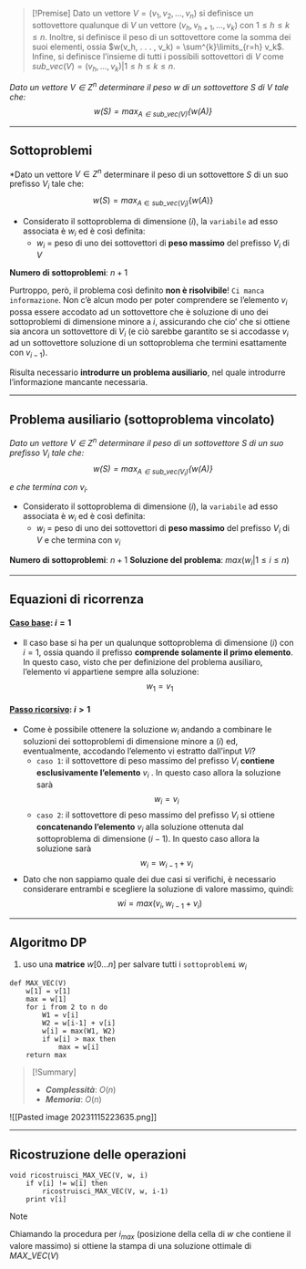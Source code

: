 >[!Premise]
>Dato un vettore $V = (v_1, v_2, . . . , v_n)$ si definisce un sottovettore qualunque di $V$ un vettore $(v_h, v_{h+1}, . . . , v_k)$ con $1 ≤ h ≤ k ≤ n$. Inoltre, si definisce il peso di un sottovettore come la somma dei suoi elementi, ossia $w(v_h, . . . , v_k) = \sum^{k}\limits_{r=h} v_k$. 
>Infine, si definisce l’insieme di tutti i possibili sottovettori di $V$ come $sub\_vec(V) = {(v_h, . . . , v_k) | 1 ≤ h ≤ k ≤ n}$.

*Dato un vettore $V ∈ Z^n$ determinare il peso $w$ di un sottovettore $S$ di $V$ tale che: $$w(S) = max_{A∈sub\_vec(V)}\{w(A)\}$$*

--- 
## Sottoproblemi

*Dato un vettore $V ∈ Z^n$ determinare il peso di un sottovettore $S$ di un suo prefisso $V_i$ tale che: $$w(S) = max_{A∈sub\_vec(V_i)}\{w(A)\}$$
- Considerato il sottoproblema di dimensione $(i)$, la `variabile` ad esso associata è $w_i$ ed è così definita:
	- $w_i$ = peso di uno dei sottovettori di **peso massimo** del prefisso $V_i$ di $V$

**Numero di sottoproblemi**: $n+1$

Purtroppo, però, il problema così definito **non è risolvibile**! `Ci manca informazione`.
Non c’è alcun modo per poter comprendere se l’elemento $v_i$ possa essere accodato ad un sottovettore che è soluzione di uno dei sottoproblemi di dimensione minore a $i$, assicurando che cio’ che si ottiene sia ancora un sottovettore di $V_i$ (e ciò sarebbe garantito se si accodasse $v_i$ ad un sottovettore soluzione di un sottoproblema che termini esattamente con $v_{i−1}$).

Risulta necessario **introdurre un problema ausiliario**, nel quale introdurre l’informazione mancante necessaria.

---
## Problema ausiliario (sottoproblema vincolato)

*Dato un vettore $V ∈ Z^n$ determinare il peso di un sottovettore $S$ di un suo prefisso $V_i$ tale che: $$w(S) = max_{A∈sub\_vec(V_i)}\{w(A)\}$$e che termina con $v_i$.*

- Considerato il sottoproblema di dimensione $(i)$, la `variabile` ad esso associata è $w_i$ ed è così definita:
	- $w_i$ = peso di uno dei sottovettori di **peso massimo** del prefisso $V_i$ di $V$ e che termina con $v_i$

**Numero di sottoproblemi**: $n+1$
**Soluzione del problema**: $max({w_i | 1 \leq i \leq n})$

---
## Equazioni di ricorrenza

#### <u>**Caso base**</u>: $i = 1$
- Il caso base si ha per un qualunque sottoproblema di dimensione $(i)$ con $i = 1$, ossia quando il prefisso **comprende solamente il primo elemento**. In questo caso, visto che per definizione del problema ausiliaro, l’elemento vi appartiene sempre alla soluzione:
$$w_1 = v_1$$

#### <u>**Passo ricorsivo**</u>: $i > 1$
- Come è possibile ottenere la soluzione $w_i$ andando a combinare le soluzioni dei sottoproblemi di dimensione minore a $(i)$ ed, eventualmente, accodando l’elemento vi estratto dall’input $Vi$?
	- `caso 1`: il sottovettore di peso massimo del prefisso $V_i$ **contiene esclusivamente l’elemento** $v_i$ . In questo caso allora la soluzione sarà $$w_i = v_i$$
	- `caso 2`: il sottovettore di peso massimo del prefisso $V_i$ si ottiene **concatenando l’elemento** $v_i$ alla soluzione ottenuta dal sottoproblema di dimensione $(i − 1)$. In questo caso allora la soluzione sarà $$w_i = w_{i−1} + v_i$$
- Dato che non sappiamo quale dei due casi si verifichi, è necessario considerare entrambi e scegliere la soluzione di valore massimo, quindi: $$wi = max(v_i , w_{i−1} + v_i)$$

---
## Algoritmo DP

1. uso una **matrice** $w[0...n]$ per salvare tutti i `sottoproblemi` $w_i$

``` Pseudocodice TI:"MAX_VEC" "FOLD"
def MAX_VEC(V)
	w[1] = v[1]
	max = w[1]
	for i from 2 to n do
		W1 = v[i]
		W2 = w[i-1] + v[i]
		w[i] = max(W1, W2)
		if w[i] > max then
			max = w[i]
	return max
```

> [!Summary]
> - ***Complessità***: $O(n)$
> - ***Memoria***: $O(n)$

![[Pasted image 20231115223635.png]]

---

## Ricostruzione delle operazioni

``` Pseudocodice TI:"ricostruisci_MAX_VEC" "FOLD"
void ricostruisci_MAX_VEC(V, w, i)
	if v[i] != w[i] then
		ricostruisci_MAX_VEC(V, w, i-1)
	print v[i]
``` 

>[!Note]
>Chiamando la procedura per $i_{max}$ (posizione della cella di $w$ che contiene il valore massimo) si ottiene la stampa di una soluzione ottimale di $MAX\_VEC(V)$